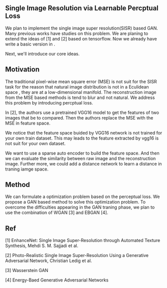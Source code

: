 
## Single Image Resolution via Learnable Percptual Loss

We plan to implement the single image super resolution(SISR) based GAN.
Many previous works have studies on this problem. We are planing to
extend the ideas of [1] and [2] based on tensorflow. Now we already
have write a basic version in .

Next, we'll introduce our core ideas.

## Motivation

The traditional  pixel-wise mean square error (MSE) is not suit for the SISR task for
the reason that natural image distribution is not in a Eculidean space , they
are at a low-dimensional manifold. The reconstruction image from the MSE based methods
is tend to blur and not natural. We address this problem by introducing percptual loss.

In [2], the authors use a pretrained VGG16 model to get the features of two images that be
to compared. Then the authors replace the MSE with the MSE in feature space.

We notice that the feature space buided by VGG16 network is not trained for your
own train dataset. This may leads to the feature extracted by vgg16 is not suit for
your own dataset.

We want to use a sparse auto encoder to build the feature space. And then we can
evaluate the similarity between raw image and the reconstruction image. Further more,
we could add a distance network to learn a distance in traning iamge space.

## Method
  We can formulate a optimization problem based on the perceptual loss. We propose a
  GAN based method to solve this optimization problem. To overcome the difficulties appearing
  in the GAN traning phase, we plan to use the combination of WGAN [3] and EBGAN [4].
## Ref

[1] EnhanceNet: Single Image Super-Resolution through Automated Texture Synthesis, Mehdi S. M. Sajjadi et al.

[2] Photo-Realistic Single Image Super-Resolution Using a Generative Adversarial Network, Christian Ledig et al.

[3] Wasserstein GAN

[4] Energy-Baed Generative Adversarial Networks
